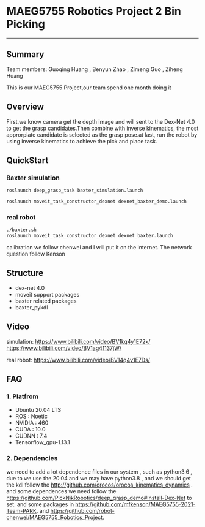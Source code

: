 #  MAEG5755 Robotics Project 2 Bin Picking
------
## Summary
Team members:
Guoqing Huang  , Benyun Zhao , Zimeng Guo ,  Ziheng Huang

This is our MAEG5755 Project,our team spend one month doing it 
## Overview
First,we know camera get the depth image and will sent to the Dex-Net 4.0 to get the grasp candidates.Then combine with inverse kinematics, the most approrpiate candidate is selected as the grasp pose.at last, run the robot by using inverse kinematics to achieve the pick and place task.

## QuickStart

### Baxter simulation

```bash
roslaunch deep_grasp_task baxter_simulation.launch
```

```bash
roslaunch moveit_task_constructor_dexnet dexnet_baxter_demo.launch
```

### real robot
```bash
./baxter.sh
roslaunch moveit_task_constructor_dexnet dexnet_baxter.launch 
```
calibration we follow chenwei and I will put it on the internet.
The  network  question follow Kenson
## Structure
+ dex-net 4.0
+ moveit support packages
+ baxter related packages
+ baxter_pykdl


## Video
simulation:
https://www.bilibili.com/video/BV1kq4y1E72k/
https://www.bilibili.com/video/BV1ag41137jW/

real robot:
https://www.bilibili.com/video/BV14q4y1E7Ds/

## FAQ

### 1. Platfrom
+ Ubuntu 20.04 LTS
+ ROS :  Noetic 
+ NVIDIA : 460
+ CUDA :  10.0
+ CUDNN : 7.4
+ Tensorflow_gpu-1.13.1

### 2. Dependencies
we need to add a lot dependence files in our system , such as python3.6 , due to we use the 20.04 and we may have 
python3.8 , and we should get the kdl follow the   http://github.com/orocos/orocos_kinematics_dynamics . 
and some dependences we need follow the https://github.com/PickNikRobotics/deep_grasp_demo#Install-Dex-Net to 
set.  and some packages in  https://github.com/mfkenson/MAEG5755-2021-Team-PARK.   and  https://github.com/robot-chenwei/MAEG5755_Robotics_Project.


